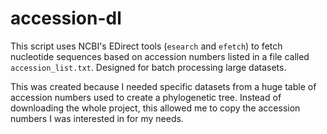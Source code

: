 # accession-dl
This script uses NCBI's EDirect tools (`esearch` and `efetch`) to fetch nucleotide sequences based on accession numbers listed in a file called `accession_list.txt`. Designed for batch processing large datasets.

This was created because I needed specific datasets from a huge table of accession numbers used to create a phylogenetic tree. Instead of downloading the whole project, this allowed me to copy the accession numbers I was interested in for my needs.
